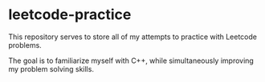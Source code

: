# leetcode-practice

This repository serves to store all of my attempts to practice with Leetcode problems. 

The goal is to familiarize myself with C++, while simultaneously improving my problem solving skills.
